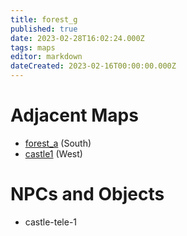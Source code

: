 ```yaml
---
title: forest_g
published: true
date: 2023-02-28T16:02:24.000Z
tags: maps
editor: markdown
dateCreated: 2023-02-16T00:00:00.000Z
---
```



# Adjacent Maps
 * [forest_a](/maps/forest_a) (South)
 * [castle1](/maps/castle1) (West)

# NPCs and Objects
 * castle-tele-1
